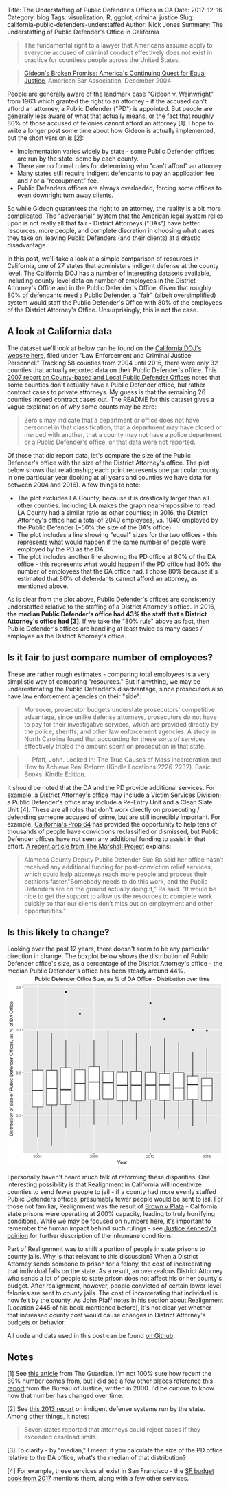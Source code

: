 Title: The Understaffing of Public Defender's Offices in CA
Date: 2017-12-16
Category: blog
Tags: visualization, R, ggplot, criminal justice
Slug: california-public-defenders-understaffed
Author: Nick Jones
Summary: The understaffing of Public Defender's Office in California


> The fundamental right to a lawyer that Americans assume apply to everyone accused of criminal conduct effectively does not exist in practice for countless people across the United States.

> [Gideon's Broken Promise: America's Continuing Quest for Equal Justice](https://www.americanbar.org/content/dam/aba/administrative/legal_aid_indigent_defendants/ls_sclaid_def_bp_execsummary.authcheckdam.pdf), American Bar Association, December 2004


People are generally aware of the landmark case "Gideon v. Wainwright" from 1963 which granted the right to an attorney - if the accused can't afford an attorney, a Public Defender ("PD") is appointed. But people are generally less aware of what that actually means, or the fact that roughly 80% of those accused of felonies cannot afford an attorney [1]. I hope to write a longer post some time about how Gideon is actually implemented, but the short version is [2]:

* Implementation varies widely by state - some Public Defender offices are run by the state, some by each county.
* There are no formal rules for determining who "can't afford" an attorney.
* Many states still require indigent defendants to pay an application fee and / or a "recoupment" fee.
* Public Defenders offices are always overloaded, forcing some offices to even downright turn away clients.

So while Gideon guarantees the right to an attorney, the reality is a bit more complicated. The "adversarial" system that the American legal system relies upon is not really all that fair - District Attorneys ("DAs") have better resources, more people, and complete discretion in choosing what cases they take on, leaving Public Defenders (and their clients) at a drastic disadvantage.

In this post, we'll take a look at a simple comparison of resources in California, one of 27 states that administers indigent defense at the county level. The California DOJ has [a number of interesting datasets](https://openjustice.doj.ca.gov/data) available, including county-level data on number of employees in the District Attorney's Office and in the Public Defender's Office. Given that roughly 80% of defendants need a Public Defender, a "fair" (albeit oversimplified) system would staff the Public Defender's Office with 80% of the employees of the District Attorney's Office. Unsurprisingly, this is not the case.

## A look at California data
The dataset we'll look at below can be found on the [California DOJ's website here](https://openjustice.doj.ca.gov/data), filed under "Law Enforcement and Criminal Justice Personnel." Tracking 58 counties from 2004 until 2016, there were only 32 counties that actually reported data on their Public Defender's office. This [2007 report on County-based and Local Public Defender
Offices](https://www.bjs.gov/content/pub/pdf/clpdo07.pdf) notes that some counties don't actually have a Public Defender office, but rather contract cases to private attorneys. My guess is that the remaining 26 counties indeed contract cases out. The README for this dataset gives a vague explanation of why some counts may be zero:

>  Zero's may indicate that a department or office does not have personnel in that classification, that a department may have closed or merged with another, that a county may not have a police department or a Public Defender's office, or that data were not reported.

Of those that did report data, let's compare the size of the Public Defender's office with the size of the District Attorney's office. The plot below shows that relationship; each point represents one particular county in one particular year (looking at all years and counties we have data for between 2004 and 2016). A few things to note:

* The plot excludes LA County, because it is drastically larger than all other counties. Including LA makes the graph near-impossible to read. LA County had a similar ratio as other counties; in 2016, the District Attorney's office had a total of 2040 employees, vs. 1040 employed by the Public Defender (~50% the size of the DA's office).
* The plot includes a line showing "equal" sizes for the two offices - this represents what would happen if the same number of people were employed by the PD as the DA.
* The plot includes another line showing the PD office at 80% of the DA office - this represents what would happen if the PD office had 80% the number of employees that the DA office had. I chose 80% because it's estimated that 80% of defendants cannot afford an attorney, as mentioned above.

<script src="https://cdnjs.cloudflare.com/ajax/libs/Chart.js/2.5.0/Chart.min.js"></script>

<canvas id="myChart"></canvas>

<script>
var ctx = document.getElementById('myChart').getContext('2d');

var prosecutorDefenderData = getData();
var maxNum = prosecutorDefenderData[0].Prosecution_TOTAL;

// I'm sure there's a much more elegant, Javascript-y way to do this, but I don't know Javascript
// so this will have to do
for (var i = 0; i < prosecutorDefenderData.length; i++) {
    var numProsecutors = prosecutorDefenderData[i].Prosecution_TOTAL;
    var numPubDefenders = prosecutorDefenderData[i].PublicDefense_TOTAL;

    if (numProsecutors > maxNum) {
        maxNum = numProsecutors;
    }
    if (numPubDefenders > maxNum) {
        maxNum = numPubDefenders;
    }
}

var scatterChart = new Chart(ctx, {
    type: 'scatter',
    data: {
        datasets: [
            {
                label: 'County Staffing for PDs and DAs',
                data: getData(),
                showLine: false,
                backgroundColor: "rgb(176,196,222)"
            },
            // Draw a line showing what the data _would_ look like if both PDs and DAs had the same
            // number of employees
            {
                label: 'Hypothetical: if PDs had same staffing as DA office',
                data: [
                    {"x": 0, y: 0},
                    {"x": maxNum, y: maxNum}
                ],
                showLine: true,
                fill: false,
                backgroundColor: "rgba(0,0,0,0.1)"
            },
            // Draw a line showing what the data _would_ look like if both PDs and DAs had the same
            // number of employees
            {
                label: 'Hypothetical: if PDs had 80% of DA office',
                data: [
                    {"x": 0, y: 0},
                    {"x": maxNum, y: maxNum * .8}
                ],
                showLine: true,
                fill: false,
                backgroundColor: "rgba(0,0,0,0.1)"
            }
        ],
    },
    options: {
        scales: {
            xAxes: [{
                type: 'linear',
                position: 'bottom',
                scaleLabel: {
                    display: true,
                    labelString: "District Attorney's (DA) Office, # of employees"
                }
            }],
            yAxes: [{
                scaleLabel: {
                    display: true,
                    labelString: "Public Defender's (PD) Office, # of employees"
                }
            }],
        },
        title: {
            display: true,
            text: "Public Defender Staffing vs. District Attorney Staffing, by County, 2004 - 2016"
        },
        tooltips: {
            callbacks: {
                label: function(tooltipItem, data) {
                    // lolsob accessing the data point is v confusing
                    // https://github.com/chartjs/Chart.js/issues/2322 explains some
                    var datasetIndex = tooltipItem.datasetIndex;
                    var dataIndex = tooltipItem.index;
                    var dataPoint = data.datasets[datasetIndex].data[dataIndex];

                    return dataPoint.COUNTY + ", " + dataPoint.YEAR +
                        " - " + dataPoint.x + " DA, " + dataPoint.y + " PD";
                }
            }
        }
    }
});

function getData() {
    return [
      {
        "YEAR": 2004,
        "COUNTY": "Alameda County",
        "Prosecution_TOTAL": 349,
        "PublicDefense_TOTAL": 188,
        "x": 349,
        "y": 188
      },
      {
        "YEAR": 2004,
        "COUNTY": "Contra Costa County",
        "Prosecution_TOTAL": 192,
        "PublicDefense_TOTAL": 133,
        "x": 192,
        "y": 133
      },
      {
        "YEAR": 2004,
        "COUNTY": "El Dorado County",
        "Prosecution_TOTAL": 50,
        "PublicDefense_TOTAL": 17,
        "x": 50,
        "y": 17
      },
      {
        "YEAR": 2004,
        "COUNTY": "Fresno County",
        "Prosecution_TOTAL": 246,
        "PublicDefense_TOTAL": 99,
        "x": 246,
        "y": 99
      },
      {
        "YEAR": 2004,
        "COUNTY": "Humboldt County",
        "Prosecution_TOTAL": 56,
        "PublicDefense_TOTAL": 29,
        "x": 56,
        "y": 29
      },
      {
        "YEAR": 2004,
        "COUNTY": "Imperial County",
        "Prosecution_TOTAL": 45,
        "PublicDefense_TOTAL": 14,
        "x": 45,
        "y": 14
      },
      {
        "YEAR": 2004,
        "COUNTY": "Kern County",
        "Prosecution_TOTAL": 169,
        "PublicDefense_TOTAL": 81,
        "x": 169,
        "y": 81
      },
      {
        "YEAR": 2004,
        "COUNTY": "Lassen County",
        "Prosecution_TOTAL": 9,
        "PublicDefense_TOTAL": 5,
        "x": 9,
        "y": 5
      },
      {
        "YEAR": 2004,
        "COUNTY": "Marin County",
        "Prosecution_TOTAL": 89,
        "PublicDefense_TOTAL": 44,
        "x": 89,
        "y": 44
      },
      {
        "YEAR": 2004,
        "COUNTY": "Mendocino County",
        "Prosecution_TOTAL": 52,
        "PublicDefense_TOTAL": 21,
        "x": 52,
        "y": 21
      },
      {
        "YEAR": 2004,
        "COUNTY": "Merced County",
        "Prosecution_TOTAL": 76,
        "PublicDefense_TOTAL": 15,
        "x": 76,
        "y": 15
      },
      {
        "YEAR": 2004,
        "COUNTY": "Monterey County",
        "Prosecution_TOTAL": 123,
        "PublicDefense_TOTAL": 40,
        "x": 123,
        "y": 40
      },
      {
        "YEAR": 2004,
        "COUNTY": "Napa County",
        "Prosecution_TOTAL": 49,
        "PublicDefense_TOTAL": 22,
        "x": 49,
        "y": 22
      },
      {
        "YEAR": 2004,
        "COUNTY": "Nevada County",
        "Prosecution_TOTAL": 25,
        "PublicDefense_TOTAL": 12,
        "x": 25,
        "y": 12
      },
      {
        "YEAR": 2004,
        "COUNTY": "Orange County",
        "Prosecution_TOTAL": 641,
        "PublicDefense_TOTAL": 373,
        "x": 641,
        "y": 373
      },
      {
        "YEAR": 2004,
        "COUNTY": "Riverside County",
        "Prosecution_TOTAL": 474,
        "PublicDefense_TOTAL": 169,
        "x": 474,
        "y": 169
      },
      {
        "YEAR": 2004,
        "COUNTY": "Sacramento County",
        "Prosecution_TOTAL": 427,
        "PublicDefense_TOTAL": 148,
        "x": 427,
        "y": 148
      },
      {
        "YEAR": 2004,
        "COUNTY": "San Bernardino County",
        "Prosecution_TOTAL": 432,
        "PublicDefense_TOTAL": 169,
        "x": 432,
        "y": 169
      },
      {
        "YEAR": 2004,
        "COUNTY": "San Diego County",
        "Prosecution_TOTAL": 893,
        "PublicDefense_TOTAL": 327,
        "x": 893,
        "y": 327
      },
      {
        "YEAR": 2004,
        "COUNTY": "San Francisco County",
        "Prosecution_TOTAL": 250,
        "PublicDefense_TOTAL": 140,
        "x": 250,
        "y": 140
      },
      {
        "YEAR": 2004,
        "COUNTY": "San Joaquin County",
        "Prosecution_TOTAL": 200,
        "PublicDefense_TOTAL": 86,
        "x": 200,
        "y": 86
      },
      {
        "YEAR": 2004,
        "COUNTY": "Santa Barbara County",
        "Prosecution_TOTAL": 140,
        "PublicDefense_TOTAL": 72,
        "x": 140,
        "y": 72
      },
      {
        "YEAR": 2004,
        "COUNTY": "Santa Clara County",
        "Prosecution_TOTAL": 471,
        "PublicDefense_TOTAL": 205,
        "x": 471,
        "y": 205
      },
      {
        "YEAR": 2004,
        "COUNTY": "Siskiyou County",
        "Prosecution_TOTAL": 27,
        "PublicDefense_TOTAL": 6,
        "x": 27,
        "y": 6
      },
      {
        "YEAR": 2004,
        "COUNTY": "Solano County",
        "Prosecution_TOTAL": 128,
        "PublicDefense_TOTAL": 71,
        "x": 128,
        "y": 71
      },
      {
        "YEAR": 2004,
        "COUNTY": "Sonoma County",
        "Prosecution_TOTAL": 100,
        "PublicDefense_TOTAL": 47,
        "x": 100,
        "y": 47
      },
      {
        "YEAR": 2004,
        "COUNTY": "Stanislaus County",
        "Prosecution_TOTAL": 121,
        "PublicDefense_TOTAL": 39,
        "x": 121,
        "y": 39
      },
      {
        "YEAR": 2004,
        "COUNTY": "Tulare County",
        "Prosecution_TOTAL": 183,
        "PublicDefense_TOTAL": 65,
        "x": 183,
        "y": 65
      },
      {
        "YEAR": 2004,
        "COUNTY": "Tuolumne County",
        "Prosecution_TOTAL": 21,
        "PublicDefense_TOTAL": 7,
        "x": 21,
        "y": 7
      },
      {
        "YEAR": 2004,
        "COUNTY": "Ventura County",
        "Prosecution_TOTAL": 244,
        "PublicDefense_TOTAL": 76,
        "x": 244,
        "y": 76
      },
      {
        "YEAR": 2004,
        "COUNTY": "Yolo County",
        "Prosecution_TOTAL": 95,
        "PublicDefense_TOTAL": 32,
        "x": 95,
        "y": 32
      },
      {
        "YEAR": 2005,
        "COUNTY": "Alameda County",
        "Prosecution_TOTAL": 340,
        "PublicDefense_TOTAL": 187,
        "x": 340,
        "y": 187
      },
      {
        "YEAR": 2005,
        "COUNTY": "Contra Costa County",
        "Prosecution_TOTAL": 197,
        "PublicDefense_TOTAL": 135,
        "x": 197,
        "y": 135
      },
      {
        "YEAR": 2005,
        "COUNTY": "El Dorado County",
        "Prosecution_TOTAL": 51,
        "PublicDefense_TOTAL": 19,
        "x": 51,
        "y": 19
      },
      {
        "YEAR": 2005,
        "COUNTY": "Fresno County",
        "Prosecution_TOTAL": 257,
        "PublicDefense_TOTAL": 111,
        "x": 257,
        "y": 111
      },
      {
        "YEAR": 2005,
        "COUNTY": "Humboldt County",
        "Prosecution_TOTAL": 49,
        "PublicDefense_TOTAL": 30,
        "x": 49,
        "y": 30
      },
      {
        "YEAR": 2005,
        "COUNTY": "Imperial County",
        "Prosecution_TOTAL": 47,
        "PublicDefense_TOTAL": 24,
        "x": 47,
        "y": 24
      },
      {
        "YEAR": 2005,
        "COUNTY": "Kern County",
        "Prosecution_TOTAL": 160,
        "PublicDefense_TOTAL": 81,
        "x": 160,
        "y": 81
      },
      {
        "YEAR": 2005,
        "COUNTY": "Lassen County",
        "Prosecution_TOTAL": 9,
        "PublicDefense_TOTAL": 5,
        "x": 9,
        "y": 5
      },
      {
        "YEAR": 2005,
        "COUNTY": "Marin County",
        "Prosecution_TOTAL": 95,
        "PublicDefense_TOTAL": 46,
        "x": 95,
        "y": 46
      },
      {
        "YEAR": 2005,
        "COUNTY": "Mendocino County",
        "Prosecution_TOTAL": 52,
        "PublicDefense_TOTAL": 19,
        "x": 52,
        "y": 19
      },
      {
        "YEAR": 2005,
        "COUNTY": "Merced County",
        "Prosecution_TOTAL": 73,
        "PublicDefense_TOTAL": 16,
        "x": 73,
        "y": 16
      },
      {
        "YEAR": 2005,
        "COUNTY": "Monterey County",
        "Prosecution_TOTAL": 123,
        "PublicDefense_TOTAL": 44,
        "x": 123,
        "y": 44
      },
      {
        "YEAR": 2005,
        "COUNTY": "Napa County",
        "Prosecution_TOTAL": 49,
        "PublicDefense_TOTAL": 22,
        "x": 49,
        "y": 22
      },
      {
        "YEAR": 2005,
        "COUNTY": "Nevada County",
        "Prosecution_TOTAL": 28,
        "PublicDefense_TOTAL": 12,
        "x": 28,
        "y": 12
      },
      {
        "YEAR": 2005,
        "COUNTY": "Orange County",
        "Prosecution_TOTAL": 648,
        "PublicDefense_TOTAL": 378,
        "x": 648,
        "y": 378
      },
      {
        "YEAR": 2005,
        "COUNTY": "Riverside County",
        "Prosecution_TOTAL": 496,
        "PublicDefense_TOTAL": 174,
        "x": 496,
        "y": 174
      },
      {
        "YEAR": 2005,
        "COUNTY": "Sacramento County",
        "Prosecution_TOTAL": 433,
        "PublicDefense_TOTAL": 148,
        "x": 433,
        "y": 148
      },
      {
        "YEAR": 2005,
        "COUNTY": "San Bernardino County",
        "Prosecution_TOTAL": 453,
        "PublicDefense_TOTAL": 177,
        "x": 453,
        "y": 177
      },
      {
        "YEAR": 2005,
        "COUNTY": "San Diego County",
        "Prosecution_TOTAL": 913,
        "PublicDefense_TOTAL": 309,
        "x": 913,
        "y": 309
      },
      {
        "YEAR": 2005,
        "COUNTY": "San Francisco County",
        "Prosecution_TOTAL": 254,
        "PublicDefense_TOTAL": 142,
        "x": 254,
        "y": 142
      },
      {
        "YEAR": 2005,
        "COUNTY": "San Joaquin County",
        "Prosecution_TOTAL": 204,
        "PublicDefense_TOTAL": 86,
        "x": 204,
        "y": 86
      },
      {
        "YEAR": 2005,
        "COUNTY": "Santa Barbara County",
        "Prosecution_TOTAL": 140,
        "PublicDefense_TOTAL": 72,
        "x": 140,
        "y": 72
      },
      {
        "YEAR": 2005,
        "COUNTY": "Santa Clara County",
        "Prosecution_TOTAL": 497,
        "PublicDefense_TOTAL": 206,
        "x": 497,
        "y": 206
      },
      {
        "YEAR": 2005,
        "COUNTY": "Siskiyou County",
        "Prosecution_TOTAL": 25,
        "PublicDefense_TOTAL": 4,
        "x": 25,
        "y": 4
      },
      {
        "YEAR": 2005,
        "COUNTY": "Solano County",
        "Prosecution_TOTAL": 123,
        "PublicDefense_TOTAL": 82,
        "x": 123,
        "y": 82
      },
      {
        "YEAR": 2005,
        "COUNTY": "Sonoma County",
        "Prosecution_TOTAL": 104,
        "PublicDefense_TOTAL": 47,
        "x": 104,
        "y": 47
      },
      {
        "YEAR": 2005,
        "COUNTY": "Stanislaus County",
        "Prosecution_TOTAL": 135,
        "PublicDefense_TOTAL": 44,
        "x": 135,
        "y": 44
      },
      {
        "YEAR": 2005,
        "COUNTY": "Tulare County",
        "Prosecution_TOTAL": 169,
        "PublicDefense_TOTAL": 69,
        "x": 169,
        "y": 69
      },
      {
        "YEAR": 2005,
        "COUNTY": "Tuolumne County",
        "Prosecution_TOTAL": 22,
        "PublicDefense_TOTAL": 7,
        "x": 22,
        "y": 7
      },
      {
        "YEAR": 2005,
        "COUNTY": "Ventura County",
        "Prosecution_TOTAL": 234,
        "PublicDefense_TOTAL": 76,
        "x": 234,
        "y": 76
      },
      {
        "YEAR": 2005,
        "COUNTY": "Yolo County",
        "Prosecution_TOTAL": 95,
        "PublicDefense_TOTAL": 32,
        "x": 95,
        "y": 32
      },
      {
        "YEAR": 2006,
        "COUNTY": "Alameda County",
        "Prosecution_TOTAL": 339,
        "PublicDefense_TOTAL": 179,
        "x": 339,
        "y": 179
      },
      {
        "YEAR": 2006,
        "COUNTY": "Contra Costa County",
        "Prosecution_TOTAL": 154,
        "PublicDefense_TOTAL": 135,
        "x": 154,
        "y": 135
      },
      {
        "YEAR": 2006,
        "COUNTY": "El Dorado County",
        "Prosecution_TOTAL": 59,
        "PublicDefense_TOTAL": 30,
        "x": 59,
        "y": 30
      },
      {
        "YEAR": 2006,
        "COUNTY": "Fresno County",
        "Prosecution_TOTAL": 264,
        "PublicDefense_TOTAL": 111,
        "x": 264,
        "y": 111
      },
      {
        "YEAR": 2006,
        "COUNTY": "Humboldt County",
        "Prosecution_TOTAL": 55,
        "PublicDefense_TOTAL": 30,
        "x": 55,
        "y": 30
      },
      {
        "YEAR": 2006,
        "COUNTY": "Imperial County",
        "Prosecution_TOTAL": 44,
        "PublicDefense_TOTAL": 24,
        "x": 44,
        "y": 24
      },
      {
        "YEAR": 2006,
        "COUNTY": "Kern County",
        "Prosecution_TOTAL": 161,
        "PublicDefense_TOTAL": 81,
        "x": 161,
        "y": 81
      },
      {
        "YEAR": 2006,
        "COUNTY": "Lassen County",
        "Prosecution_TOTAL": 12,
        "PublicDefense_TOTAL": 5,
        "x": 12,
        "y": 5
      },
      {
        "YEAR": 2006,
        "COUNTY": "Marin County",
        "Prosecution_TOTAL": 92,
        "PublicDefense_TOTAL": 46,
        "x": 92,
        "y": 46
      },
      {
        "YEAR": 2006,
        "COUNTY": "Mendocino County",
        "Prosecution_TOTAL": 52,
        "PublicDefense_TOTAL": 21,
        "x": 52,
        "y": 21
      },
      {
        "YEAR": 2006,
        "COUNTY": "Merced County",
        "Prosecution_TOTAL": 75,
        "PublicDefense_TOTAL": 18,
        "x": 75,
        "y": 18
      },
      {
        "YEAR": 2006,
        "COUNTY": "Monterey County",
        "Prosecution_TOTAL": 124,
        "PublicDefense_TOTAL": 43,
        "x": 124,
        "y": 43
      },
      {
        "YEAR": 2006,
        "COUNTY": "Napa County",
        "Prosecution_TOTAL": 45,
        "PublicDefense_TOTAL": 24,
        "x": 45,
        "y": 24
      },
      {
        "YEAR": 2006,
        "COUNTY": "Nevada County",
        "Prosecution_TOTAL": 25,
        "PublicDefense_TOTAL": 13,
        "x": 25,
        "y": 13
      },
      {
        "YEAR": 2006,
        "COUNTY": "Orange County",
        "Prosecution_TOTAL": 642,
        "PublicDefense_TOTAL": 387,
        "x": 642,
        "y": 387
      },
      {
        "YEAR": 2006,
        "COUNTY": "Riverside County",
        "Prosecution_TOTAL": 638,
        "PublicDefense_TOTAL": 224,
        "x": 638,
        "y": 224
      },
      {
        "YEAR": 2006,
        "COUNTY": "Sacramento County",
        "Prosecution_TOTAL": 468,
        "PublicDefense_TOTAL": 156,
        "x": 468,
        "y": 156
      },
      {
        "YEAR": 2006,
        "COUNTY": "San Bernardino County",
        "Prosecution_TOTAL": 473,
        "PublicDefense_TOTAL": 197,
        "x": 473,
        "y": 197
      },
      {
        "YEAR": 2006,
        "COUNTY": "San Diego County",
        "Prosecution_TOTAL": 915,
        "PublicDefense_TOTAL": 324,
        "x": 915,
        "y": 324
      },
      {
        "YEAR": 2006,
        "COUNTY": "San Francisco County",
        "Prosecution_TOTAL": 268,
        "PublicDefense_TOTAL": 148,
        "x": 268,
        "y": 148
      },
      {
        "YEAR": 2006,
        "COUNTY": "San Joaquin County",
        "Prosecution_TOTAL": 227,
        "PublicDefense_TOTAL": 90,
        "x": 227,
        "y": 90
      },
      {
        "YEAR": 2006,
        "COUNTY": "Santa Barbara County",
        "Prosecution_TOTAL": 142,
        "PublicDefense_TOTAL": 71,
        "x": 142,
        "y": 71
      },
      {
        "YEAR": 2006,
        "COUNTY": "Santa Clara County",
        "Prosecution_TOTAL": 494,
        "PublicDefense_TOTAL": 200,
        "x": 494,
        "y": 200
      },
      {
        "YEAR": 2006,
        "COUNTY": "Siskiyou County",
        "Prosecution_TOTAL": 28,
        "PublicDefense_TOTAL": 8,
        "x": 28,
        "y": 8
      },
      {
        "YEAR": 2006,
        "COUNTY": "Solano County",
        "Prosecution_TOTAL": 124,
        "PublicDefense_TOTAL": 81,
        "x": 124,
        "y": 81
      },
      {
        "YEAR": 2006,
        "COUNTY": "Sonoma County",
        "Prosecution_TOTAL": 108,
        "PublicDefense_TOTAL": 49,
        "x": 108,
        "y": 49
      },
      {
        "YEAR": 2006,
        "COUNTY": "Stanislaus County",
        "Prosecution_TOTAL": 142,
        "PublicDefense_TOTAL": 45,
        "x": 142,
        "y": 45
      },
      {
        "YEAR": 2006,
        "COUNTY": "Tulare County",
        "Prosecution_TOTAL": 181,
        "PublicDefense_TOTAL": 76,
        "x": 181,
        "y": 76
      },
      {
        "YEAR": 2006,
        "COUNTY": "Tuolumne County",
        "Prosecution_TOTAL": 22,
        "PublicDefense_TOTAL": 7,
        "x": 22,
        "y": 7
      },
      {
        "YEAR": 2006,
        "COUNTY": "Ventura County",
        "Prosecution_TOTAL": 233,
        "PublicDefense_TOTAL": 78,
        "x": 233,
        "y": 78
      },
      {
        "YEAR": 2006,
        "COUNTY": "Yolo County",
        "Prosecution_TOTAL": 98,
        "PublicDefense_TOTAL": 33,
        "x": 98,
        "y": 33
      },
      {
        "YEAR": 2007,
        "COUNTY": "Alameda County",
        "Prosecution_TOTAL": 335,
        "PublicDefense_TOTAL": 182,
        "x": 335,
        "y": 182
      },
      {
        "YEAR": 2007,
        "COUNTY": "Contra Costa County",
        "Prosecution_TOTAL": 169,
        "PublicDefense_TOTAL": 131,
        "x": 169,
        "y": 131
      },
      {
        "YEAR": 2007,
        "COUNTY": "El Dorado County",
        "Prosecution_TOTAL": 73,
        "PublicDefense_TOTAL": 32,
        "x": 73,
        "y": 32
      },
      {
        "YEAR": 2007,
        "COUNTY": "Fresno County",
        "Prosecution_TOTAL": 295,
        "PublicDefense_TOTAL": 125,
        "x": 295,
        "y": 125
      },
      {
        "YEAR": 2007,
        "COUNTY": "Humboldt County",
        "Prosecution_TOTAL": 54,
        "PublicDefense_TOTAL": 30,
        "x": 54,
        "y": 30
      },
      {
        "YEAR": 2007,
        "COUNTY": "Imperial County",
        "Prosecution_TOTAL": 49,
        "PublicDefense_TOTAL": 24,
        "x": 49,
        "y": 24
      },
      {
        "YEAR": 2007,
        "COUNTY": "Kern County",
        "Prosecution_TOTAL": 178,
        "PublicDefense_TOTAL": 89,
        "x": 178,
        "y": 89
      },
      {
        "YEAR": 2007,
        "COUNTY": "Lassen County",
        "Prosecution_TOTAL": 11,
        "PublicDefense_TOTAL": 7,
        "x": 11,
        "y": 7
      },
      {
        "YEAR": 2007,
        "COUNTY": "Marin County",
        "Prosecution_TOTAL": 91,
        "PublicDefense_TOTAL": 46,
        "x": 91,
        "y": 46
      },
      {
        "YEAR": 2007,
        "COUNTY": "Mendocino County",
        "Prosecution_TOTAL": 52,
        "PublicDefense_TOTAL": 27,
        "x": 52,
        "y": 27
      },
      {
        "YEAR": 2007,
        "COUNTY": "Merced County",
        "Prosecution_TOTAL": 74,
        "PublicDefense_TOTAL": 18,
        "x": 74,
        "y": 18
      },
      {
        "YEAR": 2007,
        "COUNTY": "Monterey County",
        "Prosecution_TOTAL": 125,
        "PublicDefense_TOTAL": 48,
        "x": 125,
        "y": 48
      },
      {
        "YEAR": 2007,
        "COUNTY": "Napa County",
        "Prosecution_TOTAL": 45,
        "PublicDefense_TOTAL": 23,
        "x": 45,
        "y": 23
      },
      {
        "YEAR": 2007,
        "COUNTY": "Nevada County",
        "Prosecution_TOTAL": 26,
        "PublicDefense_TOTAL": 13,
        "x": 26,
        "y": 13
      },
      {
        "YEAR": 2007,
        "COUNTY": "Orange County",
        "Prosecution_TOTAL": 724,
        "PublicDefense_TOTAL": 407,
        "x": 724,
        "y": 407
      },
      {
        "YEAR": 2007,
        "COUNTY": "Riverside County",
        "Prosecution_TOTAL": 749,
        "PublicDefense_TOTAL": 249,
        "x": 749,
        "y": 249
      },
      {
        "YEAR": 2007,
        "COUNTY": "Sacramento County",
        "Prosecution_TOTAL": 481,
        "PublicDefense_TOTAL": 155,
        "x": 481,
        "y": 155
      },
      {
        "YEAR": 2007,
        "COUNTY": "San Bernardino County",
        "Prosecution_TOTAL": 499,
        "PublicDefense_TOTAL": 214,
        "x": 499,
        "y": 214
      },
      {
        "YEAR": 2007,
        "COUNTY": "San Diego County",
        "Prosecution_TOTAL": 967,
        "PublicDefense_TOTAL": 343,
        "x": 967,
        "y": 343
      },
      {
        "YEAR": 2007,
        "COUNTY": "San Francisco County",
        "Prosecution_TOTAL": 272,
        "PublicDefense_TOTAL": 159,
        "x": 272,
        "y": 159
      },
      {
        "YEAR": 2007,
        "COUNTY": "San Joaquin County",
        "Prosecution_TOTAL": 257,
        "PublicDefense_TOTAL": 95,
        "x": 257,
        "y": 95
      },
      {
        "YEAR": 2007,
        "COUNTY": "Santa Barbara County",
        "Prosecution_TOTAL": 142,
        "PublicDefense_TOTAL": 68,
        "x": 142,
        "y": 68
      },
      {
        "YEAR": 2007,
        "COUNTY": "Santa Clara County",
        "Prosecution_TOTAL": 530,
        "PublicDefense_TOTAL": 207,
        "x": 530,
        "y": 207
      },
      {
        "YEAR": 2007,
        "COUNTY": "Siskiyou County",
        "Prosecution_TOTAL": 26,
        "PublicDefense_TOTAL": 7,
        "x": 26,
        "y": 7
      },
      {
        "YEAR": 2007,
        "COUNTY": "Solano County",
        "Prosecution_TOTAL": 137,
        "PublicDefense_TOTAL": 86,
        "x": 137,
        "y": 86
      },
      {
        "YEAR": 2007,
        "COUNTY": "Sonoma County",
        "Prosecution_TOTAL": 111,
        "PublicDefense_TOTAL": 51,
        "x": 111,
        "y": 51
      },
      {
        "YEAR": 2007,
        "COUNTY": "Stanislaus County",
        "Prosecution_TOTAL": 134,
        "PublicDefense_TOTAL": 50,
        "x": 134,
        "y": 50
      },
      {
        "YEAR": 2007,
        "COUNTY": "Tulare County",
        "Prosecution_TOTAL": 188,
        "PublicDefense_TOTAL": 82,
        "x": 188,
        "y": 82
      },
      {
        "YEAR": 2007,
        "COUNTY": "Tuolumne County",
        "Prosecution_TOTAL": 24,
        "PublicDefense_TOTAL": 7,
        "x": 24,
        "y": 7
      },
      {
        "YEAR": 2007,
        "COUNTY": "Ventura County",
        "Prosecution_TOTAL": 236,
        "PublicDefense_TOTAL": 87,
        "x": 236,
        "y": 87
      },
      {
        "YEAR": 2007,
        "COUNTY": "Yolo County",
        "Prosecution_TOTAL": 104,
        "PublicDefense_TOTAL": 35,
        "x": 104,
        "y": 35
      },
      {
        "YEAR": 2008,
        "COUNTY": "Alameda County",
        "Prosecution_TOTAL": 344,
        "PublicDefense_TOTAL": 179,
        "x": 344,
        "y": 179
      },
      {
        "YEAR": 2008,
        "COUNTY": "Contra Costa County",
        "Prosecution_TOTAL": 172,
        "PublicDefense_TOTAL": 112,
        "x": 172,
        "y": 112
      },
      {
        "YEAR": 2008,
        "COUNTY": "El Dorado County",
        "Prosecution_TOTAL": 64,
        "PublicDefense_TOTAL": 35,
        "x": 64,
        "y": 35
      },
      {
        "YEAR": 2008,
        "COUNTY": "Fresno County",
        "Prosecution_TOTAL": 286,
        "PublicDefense_TOTAL": 127,
        "x": 286,
        "y": 127
      },
      {
        "YEAR": 2008,
        "COUNTY": "Humboldt County",
        "Prosecution_TOTAL": 53,
        "PublicDefense_TOTAL": 30,
        "x": 53,
        "y": 30
      },
      {
        "YEAR": 2008,
        "COUNTY": "Imperial County",
        "Prosecution_TOTAL": 55,
        "PublicDefense_TOTAL": 24,
        "x": 55,
        "y": 24
      },
      {
        "YEAR": 2008,
        "COUNTY": "Kern County",
        "Prosecution_TOTAL": 198,
        "PublicDefense_TOTAL": 101,
        "x": 198,
        "y": 101
      },
      {
        "YEAR": 2008,
        "COUNTY": "Lassen County",
        "Prosecution_TOTAL": 11,
        "PublicDefense_TOTAL": 6,
        "x": 11,
        "y": 6
      },
      {
        "YEAR": 2008,
        "COUNTY": "Marin County",
        "Prosecution_TOTAL": 84,
        "PublicDefense_TOTAL": 48,
        "x": 84,
        "y": 48
      },
      {
        "YEAR": 2008,
        "COUNTY": "Mendocino County",
        "Prosecution_TOTAL": 51,
        "PublicDefense_TOTAL": 27,
        "x": 51,
        "y": 27
      },
      {
        "YEAR": 2008,
        "COUNTY": "Merced County",
        "Prosecution_TOTAL": 82,
        "PublicDefense_TOTAL": 21,
        "x": 82,
        "y": 21
      },
      {
        "YEAR": 2008,
        "COUNTY": "Monterey County",
        "Prosecution_TOTAL": 128,
        "PublicDefense_TOTAL": 48,
        "x": 128,
        "y": 48
      },
      {
        "YEAR": 2008,
        "COUNTY": "Napa County",
        "Prosecution_TOTAL": 48,
        "PublicDefense_TOTAL": 23,
        "x": 48,
        "y": 23
      },
      {
        "YEAR": 2008,
        "COUNTY": "Nevada County",
        "Prosecution_TOTAL": 27,
        "PublicDefense_TOTAL": 13,
        "x": 27,
        "y": 13
      },
      {
        "YEAR": 2008,
        "COUNTY": "Orange County",
        "Prosecution_TOTAL": 796,
        "PublicDefense_TOTAL": 419,
        "x": 796,
        "y": 419
      },
      {
        "YEAR": 2008,
        "COUNTY": "Riverside County",
        "Prosecution_TOTAL": 805,
        "PublicDefense_TOTAL": 316,
        "x": 805,
        "y": 316
      },
      {
        "YEAR": 2008,
        "COUNTY": "Sacramento County",
        "Prosecution_TOTAL": 484,
        "PublicDefense_TOTAL": 178,
        "x": 484,
        "y": 178
      },
      {
        "YEAR": 2008,
        "COUNTY": "San Bernardino County",
        "Prosecution_TOTAL": 551,
        "PublicDefense_TOTAL": 258,
        "x": 551,
        "y": 258
      },
      {
        "YEAR": 2008,
        "COUNTY": "San Diego County",
        "Prosecution_TOTAL": 982,
        "PublicDefense_TOTAL": 332,
        "x": 982,
        "y": 332
      },
      {
        "YEAR": 2008,
        "COUNTY": "San Francisco County",
        "Prosecution_TOTAL": 259,
        "PublicDefense_TOTAL": 159,
        "x": 259,
        "y": 159
      },
      {
        "YEAR": 2008,
        "COUNTY": "San Joaquin County",
        "Prosecution_TOTAL": 233,
        "PublicDefense_TOTAL": 100,
        "x": 233,
        "y": 100
      },
      {
        "YEAR": 2008,
        "COUNTY": "Santa Barbara County",
        "Prosecution_TOTAL": 142,
        "PublicDefense_TOTAL": 70,
        "x": 142,
        "y": 70
      },
      {
        "YEAR": 2008,
        "COUNTY": "Santa Clara County",
        "Prosecution_TOTAL": 493,
        "PublicDefense_TOTAL": 202,
        "x": 493,
        "y": 202
      },
      {
        "YEAR": 2008,
        "COUNTY": "Siskiyou County",
        "Prosecution_TOTAL": 28,
        "PublicDefense_TOTAL": 8,
        "x": 28,
        "y": 8
      },
      {
        "YEAR": 2008,
        "COUNTY": "Solano County",
        "Prosecution_TOTAL": 144,
        "PublicDefense_TOTAL": 84,
        "x": 144,
        "y": 84
      },
      {
        "YEAR": 2008,
        "COUNTY": "Sonoma County",
        "Prosecution_TOTAL": 130,
        "PublicDefense_TOTAL": 52,
        "x": 130,
        "y": 52
      },
      {
        "YEAR": 2008,
        "COUNTY": "Stanislaus County",
        "Prosecution_TOTAL": 136,
        "PublicDefense_TOTAL": 47,
        "x": 136,
        "y": 47
      },
      {
        "YEAR": 2008,
        "COUNTY": "Tulare County",
        "Prosecution_TOTAL": 213,
        "PublicDefense_TOTAL": 83,
        "x": 213,
        "y": 83
      },
      {
        "YEAR": 2008,
        "COUNTY": "Tuolumne County",
        "Prosecution_TOTAL": 24,
        "PublicDefense_TOTAL": 7,
        "x": 24,
        "y": 7
      },
      {
        "YEAR": 2008,
        "COUNTY": "Ventura County",
        "Prosecution_TOTAL": 244,
        "PublicDefense_TOTAL": 87,
        "x": 244,
        "y": 87
      },
      {
        "YEAR": 2008,
        "COUNTY": "Yolo County",
        "Prosecution_TOTAL": 102,
        "PublicDefense_TOTAL": 35,
        "x": 102,
        "y": 35
      },
      {
        "YEAR": 2009,
        "COUNTY": "Contra Costa County",
        "Prosecution_TOTAL": 156,
        "PublicDefense_TOTAL": 109,
        "x": 156,
        "y": 109
      },
      {
        "YEAR": 2009,
        "COUNTY": "El Dorado County",
        "Prosecution_TOTAL": 69,
        "PublicDefense_TOTAL": 31,
        "x": 69,
        "y": 31
      },
      {
        "YEAR": 2009,
        "COUNTY": "Fresno County",
        "Prosecution_TOTAL": 252,
        "PublicDefense_TOTAL": 104,
        "x": 252,
        "y": 104
      },
      {
        "YEAR": 2009,
        "COUNTY": "Humboldt County",
        "Prosecution_TOTAL": 55,
        "PublicDefense_TOTAL": 30,
        "x": 55,
        "y": 30
      },
      {
        "YEAR": 2009,
        "COUNTY": "Imperial County",
        "Prosecution_TOTAL": 54,
        "PublicDefense_TOTAL": 24,
        "x": 54,
        "y": 24
      },
      {
        "YEAR": 2009,
        "COUNTY": "Kern County",
        "Prosecution_TOTAL": 192,
        "PublicDefense_TOTAL": 92,
        "x": 192,
        "y": 92
      },
      {
        "YEAR": 2009,
        "COUNTY": "Lassen County",
        "Prosecution_TOTAL": 11,
        "PublicDefense_TOTAL": 5,
        "x": 11,
        "y": 5
      },
      {
        "YEAR": 2009,
        "COUNTY": "Marin County",
        "Prosecution_TOTAL": 82,
        "PublicDefense_TOTAL": 43,
        "x": 82,
        "y": 43
      },
      {
        "YEAR": 2009,
        "COUNTY": "Mendocino County",
        "Prosecution_TOTAL": 53,
        "PublicDefense_TOTAL": 26,
        "x": 53,
        "y": 26
      },
      {
        "YEAR": 2009,
        "COUNTY": "Merced County",
        "Prosecution_TOTAL": 83,
        "PublicDefense_TOTAL": 21,
        "x": 83,
        "y": 21
      },
      {
        "YEAR": 2009,
        "COUNTY": "Monterey County",
        "Prosecution_TOTAL": 128,
        "PublicDefense_TOTAL": 58,
        "x": 128,
        "y": 58
      },
      {
        "YEAR": 2009,
        "COUNTY": "Napa County",
        "Prosecution_TOTAL": 48,
        "PublicDefense_TOTAL": 23,
        "x": 48,
        "y": 23
      },
      {
        "YEAR": 2009,
        "COUNTY": "Nevada County",
        "Prosecution_TOTAL": 23,
        "PublicDefense_TOTAL": 13,
        "x": 23,
        "y": 13
      },
      {
        "YEAR": 2009,
        "COUNTY": "Orange County",
        "Prosecution_TOTAL": 717,
        "PublicDefense_TOTAL": 403,
        "x": 717,
        "y": 403
      },
      {
        "YEAR": 2009,
        "COUNTY": "Riverside County",
        "Prosecution_TOTAL": 822,
        "PublicDefense_TOTAL": 327,
        "x": 822,
        "y": 327
      },
      {
        "YEAR": 2009,
        "COUNTY": "Sacramento County",
        "Prosecution_TOTAL": 437,
        "PublicDefense_TOTAL": 156,
        "x": 437,
        "y": 156
      },
      {
        "YEAR": 2009,
        "COUNTY": "San Bernardino County",
        "Prosecution_TOTAL": 524,
        "PublicDefense_TOTAL": 260,
        "x": 524,
        "y": 260
      },
      {
        "YEAR": 2009,
        "COUNTY": "San Diego County",
        "Prosecution_TOTAL": 995,
        "PublicDefense_TOTAL": 324,
        "x": 995,
        "y": 324
      },
      {
        "YEAR": 2009,
        "COUNTY": "San Francisco County",
        "Prosecution_TOTAL": 252,
        "PublicDefense_TOTAL": 150,
        "x": 252,
        "y": 150
      },
      {
        "YEAR": 2009,
        "COUNTY": "San Joaquin County",
        "Prosecution_TOTAL": 232,
        "PublicDefense_TOTAL": 97,
        "x": 232,
        "y": 97
      },
      {
        "YEAR": 2009,
        "COUNTY": "Santa Barbara County",
        "Prosecution_TOTAL": 142,
        "PublicDefense_TOTAL": 67,
        "x": 142,
        "y": 67
      },
      {
        "YEAR": 2009,
        "COUNTY": "Santa Clara County",
        "Prosecution_TOTAL": 469,
        "PublicDefense_TOTAL": 200,
        "x": 469,
        "y": 200
      },
      {
        "YEAR": 2009,
        "COUNTY": "Siskiyou County",
        "Prosecution_TOTAL": 24,
        "PublicDefense_TOTAL": 7,
        "x": 24,
        "y": 7
      },
      {
        "YEAR": 2009,
        "COUNTY": "Solano County",
        "Prosecution_TOTAL": 126,
        "PublicDefense_TOTAL": 83,
        "x": 126,
        "y": 83
      },
      {
        "YEAR": 2009,
        "COUNTY": "Sonoma County",
        "Prosecution_TOTAL": 112,
        "PublicDefense_TOTAL": 54,
        "x": 112,
        "y": 54
      },
      {
        "YEAR": 2009,
        "COUNTY": "Stanislaus County",
        "Prosecution_TOTAL": 130,
        "PublicDefense_TOTAL": 45,
        "x": 130,
        "y": 45
      },
      {
        "YEAR": 2009,
        "COUNTY": "Tulare County",
        "Prosecution_TOTAL": 196,
        "PublicDefense_TOTAL": 83,
        "x": 196,
        "y": 83
      },
      {
        "YEAR": 2009,
        "COUNTY": "Tuolumne County",
        "Prosecution_TOTAL": 20,
        "PublicDefense_TOTAL": 7,
        "x": 20,
        "y": 7
      },
      {
        "YEAR": 2009,
        "COUNTY": "Ventura County",
        "Prosecution_TOTAL": 245,
        "PublicDefense_TOTAL": 87,
        "x": 245,
        "y": 87
      },
      {
        "YEAR": 2009,
        "COUNTY": "Yolo County",
        "Prosecution_TOTAL": 94,
        "PublicDefense_TOTAL": 33,
        "x": 94,
        "y": 33
      },
      {
        "YEAR": 2010,
        "COUNTY": "Alameda County",
        "Prosecution_TOTAL": 343,
        "PublicDefense_TOTAL": 161,
        "x": 343,
        "y": 161
      },
      {
        "YEAR": 2010,
        "COUNTY": "Contra Costa County",
        "Prosecution_TOTAL": 156,
        "PublicDefense_TOTAL": 102,
        "x": 156,
        "y": 102
      },
      {
        "YEAR": 2010,
        "COUNTY": "El Dorado County",
        "Prosecution_TOTAL": 50,
        "PublicDefense_TOTAL": 18,
        "x": 50,
        "y": 18
      },
      {
        "YEAR": 2010,
        "COUNTY": "Fresno County",
        "Prosecution_TOTAL": 216,
        "PublicDefense_TOTAL": 90,
        "x": 216,
        "y": 90
      },
      {
        "YEAR": 2010,
        "COUNTY": "Humboldt County",
        "Prosecution_TOTAL": 52,
        "PublicDefense_TOTAL": 28,
        "x": 52,
        "y": 28
      },
      {
        "YEAR": 2010,
        "COUNTY": "Imperial County",
        "Prosecution_TOTAL": 59,
        "PublicDefense_TOTAL": 24,
        "x": 59,
        "y": 24
      },
      {
        "YEAR": 2010,
        "COUNTY": "Kern County",
        "Prosecution_TOTAL": 186,
        "PublicDefense_TOTAL": 84,
        "x": 186,
        "y": 84
      },
      {
        "YEAR": 2010,
        "COUNTY": "Lassen County",
        "Prosecution_TOTAL": 11,
        "PublicDefense_TOTAL": 5,
        "x": 11,
        "y": 5
      },
      {
        "YEAR": 2010,
        "COUNTY": "Marin County",
        "Prosecution_TOTAL": 85,
        "PublicDefense_TOTAL": 40,
        "x": 85,
        "y": 40
      },
      {
        "YEAR": 2010,
        "COUNTY": "Mendocino County",
        "Prosecution_TOTAL": 52,
        "PublicDefense_TOTAL": 26,
        "x": 52,
        "y": 26
      },
      {
        "YEAR": 2010,
        "COUNTY": "Merced County",
        "Prosecution_TOTAL": 78,
        "PublicDefense_TOTAL": 20,
        "x": 78,
        "y": 20
      },
      {
        "YEAR": 2010,
        "COUNTY": "Monterey County",
        "Prosecution_TOTAL": 128,
        "PublicDefense_TOTAL": 55,
        "x": 128,
        "y": 55
      },
      {
        "YEAR": 2010,
        "COUNTY": "Napa County",
        "Prosecution_TOTAL": 52,
        "PublicDefense_TOTAL": 21,
        "x": 52,
        "y": 21
      },
      {
        "YEAR": 2010,
        "COUNTY": "Nevada County",
        "Prosecution_TOTAL": 23,
        "PublicDefense_TOTAL": 12,
        "x": 23,
        "y": 12
      },
      {
        "YEAR": 2010,
        "COUNTY": "Orange County",
        "Prosecution_TOTAL": 696,
        "PublicDefense_TOTAL": 382,
        "x": 696,
        "y": 382
      },
      {
        "YEAR": 2010,
        "COUNTY": "Riverside County",
        "Prosecution_TOTAL": 786,
        "PublicDefense_TOTAL": 288,
        "x": 786,
        "y": 288
      },
      {
        "YEAR": 2010,
        "COUNTY": "Sacramento County",
        "Prosecution_TOTAL": 394,
        "PublicDefense_TOTAL": 153,
        "x": 394,
        "y": 153
      },
      {
        "YEAR": 2010,
        "COUNTY": "San Bernardino County",
        "Prosecution_TOTAL": 503,
        "PublicDefense_TOTAL": 236,
        "x": 503,
        "y": 236
      },
      {
        "YEAR": 2010,
        "COUNTY": "San Diego County",
        "Prosecution_TOTAL": 952,
        "PublicDefense_TOTAL": 385,
        "x": 952,
        "y": 385
      },
      {
        "YEAR": 2010,
        "COUNTY": "San Francisco County",
        "Prosecution_TOTAL": 255,
        "PublicDefense_TOTAL": 157,
        "x": 255,
        "y": 157
      },
      {
        "YEAR": 2010,
        "COUNTY": "San Joaquin County",
        "Prosecution_TOTAL": 214,
        "PublicDefense_TOTAL": 71,
        "x": 214,
        "y": 71
      },
      {
        "YEAR": 2010,
        "COUNTY": "Santa Barbara County",
        "Prosecution_TOTAL": 133,
        "PublicDefense_TOTAL": 68,
        "x": 133,
        "y": 68
      },
      {
        "YEAR": 2010,
        "COUNTY": "Santa Clara County",
        "Prosecution_TOTAL": 498,
        "PublicDefense_TOTAL": 225,
        "x": 498,
        "y": 225
      },
      {
        "YEAR": 2010,
        "COUNTY": "Siskiyou County",
        "Prosecution_TOTAL": 20,
        "PublicDefense_TOTAL": 7,
        "x": 20,
        "y": 7
      },
      {
        "YEAR": 2010,
        "COUNTY": "Solano County",
        "Prosecution_TOTAL": 122,
        "PublicDefense_TOTAL": 74,
        "x": 122,
        "y": 74
      },
      {
        "YEAR": 2010,
        "COUNTY": "Sonoma County",
        "Prosecution_TOTAL": 107,
        "PublicDefense_TOTAL": 53,
        "x": 107,
        "y": 53
      },
      {
        "YEAR": 2010,
        "COUNTY": "Stanislaus County",
        "Prosecution_TOTAL": 120,
        "PublicDefense_TOTAL": 40,
        "x": 120,
        "y": 40
      },
      {
        "YEAR": 2010,
        "COUNTY": "Tulare County",
        "Prosecution_TOTAL": 189,
        "PublicDefense_TOTAL": 72,
        "x": 189,
        "y": 72
      },
      {
        "YEAR": 2010,
        "COUNTY": "Tuolumne County",
        "Prosecution_TOTAL": 20,
        "PublicDefense_TOTAL": 7,
        "x": 20,
        "y": 7
      },
      {
        "YEAR": 2010,
        "COUNTY": "Ventura County",
        "Prosecution_TOTAL": 235,
        "PublicDefense_TOTAL": 87,
        "x": 235,
        "y": 87
      },
      {
        "YEAR": 2010,
        "COUNTY": "Yolo County",
        "Prosecution_TOTAL": 89,
        "PublicDefense_TOTAL": 30,
        "x": 89,
        "y": 30
      },
      {
        "YEAR": 2011,
        "COUNTY": "Alameda County",
        "Prosecution_TOTAL": 351,
        "PublicDefense_TOTAL": 161,
        "x": 351,
        "y": 161
      },
      {
        "YEAR": 2011,
        "COUNTY": "Contra Costa County",
        "Prosecution_TOTAL": 137,
        "PublicDefense_TOTAL": 94,
        "x": 137,
        "y": 94
      },
      {
        "YEAR": 2011,
        "COUNTY": "El Dorado County",
        "Prosecution_TOTAL": 53,
        "PublicDefense_TOTAL": 19,
        "x": 53,
        "y": 19
      },
      {
        "YEAR": 2011,
        "COUNTY": "Fresno County",
        "Prosecution_TOTAL": 216,
        "PublicDefense_TOTAL": 82,
        "x": 216,
        "y": 82
      },
      {
        "YEAR": 2011,
        "COUNTY": "Humboldt County",
        "Prosecution_TOTAL": 48,
        "PublicDefense_TOTAL": 25,
        "x": 48,
        "y": 25
      },
      {
        "YEAR": 2011,
        "COUNTY": "Imperial County",
        "Prosecution_TOTAL": 57,
        "PublicDefense_TOTAL": 24,
        "x": 57,
        "y": 24
      },
      {
        "YEAR": 2011,
        "COUNTY": "Kern County",
        "Prosecution_TOTAL": 181,
        "PublicDefense_TOTAL": 84,
        "x": 181,
        "y": 84
      },
      {
        "YEAR": 2011,
        "COUNTY": "Lassen County",
        "Prosecution_TOTAL": 11,
        "PublicDefense_TOTAL": 5,
        "x": 11,
        "y": 5
      },
      {
        "YEAR": 2011,
        "COUNTY": "Marin County",
        "Prosecution_TOTAL": 86,
        "PublicDefense_TOTAL": 38,
        "x": 86,
        "y": 38
      },
      {
        "YEAR": 2011,
        "COUNTY": "Mendocino County",
        "Prosecution_TOTAL": 52,
        "PublicDefense_TOTAL": 26,
        "x": 52,
        "y": 26
      },
      {
        "YEAR": 2011,
        "COUNTY": "Merced County",
        "Prosecution_TOTAL": 71,
        "PublicDefense_TOTAL": 20,
        "x": 71,
        "y": 20
      },
      {
        "YEAR": 2011,
        "COUNTY": "Monterey County",
        "Prosecution_TOTAL": 125,
        "PublicDefense_TOTAL": 55,
        "x": 125,
        "y": 55
      },
      {
        "YEAR": 2011,
        "COUNTY": "Napa County",
        "Prosecution_TOTAL": 53,
        "PublicDefense_TOTAL": 23,
        "x": 53,
        "y": 23
      },
      {
        "YEAR": 2011,
        "COUNTY": "Nevada County",
        "Prosecution_TOTAL": 23,
        "PublicDefense_TOTAL": 12,
        "x": 23,
        "y": 12
      },
      {
        "YEAR": 2011,
        "COUNTY": "Orange County",
        "Prosecution_TOTAL": 705,
        "PublicDefense_TOTAL": 368,
        "x": 705,
        "y": 368
      },
      {
        "YEAR": 2011,
        "COUNTY": "Riverside County",
        "Prosecution_TOTAL": 739,
        "PublicDefense_TOTAL": 241,
        "x": 739,
        "y": 241
      },
      {
        "YEAR": 2011,
        "COUNTY": "Sacramento County",
        "Prosecution_TOTAL": 393,
        "PublicDefense_TOTAL": 135,
        "x": 393,
        "y": 135
      },
      {
        "YEAR": 2011,
        "COUNTY": "San Bernardino County",
        "Prosecution_TOTAL": 466,
        "PublicDefense_TOTAL": 228,
        "x": 466,
        "y": 228
      },
      {
        "YEAR": 2011,
        "COUNTY": "San Diego County",
        "Prosecution_TOTAL": 911,
        "PublicDefense_TOTAL": 336,
        "x": 911,
        "y": 336
      },
      {
        "YEAR": 2011,
        "COUNTY": "San Francisco County",
        "Prosecution_TOTAL": 251,
        "PublicDefense_TOTAL": 152,
        "x": 251,
        "y": 152
      },
      {
        "YEAR": 2011,
        "COUNTY": "San Joaquin County",
        "Prosecution_TOTAL": 185,
        "PublicDefense_TOTAL": 71,
        "x": 185,
        "y": 71
      },
      {
        "YEAR": 2011,
        "COUNTY": "Santa Barbara County",
        "Prosecution_TOTAL": 133,
        "PublicDefense_TOTAL": 64,
        "x": 133,
        "y": 64
      },
      {
        "YEAR": 2011,
        "COUNTY": "Santa Clara County",
        "Prosecution_TOTAL": 489,
        "PublicDefense_TOTAL": 217,
        "x": 489,
        "y": 217
      },
      {
        "YEAR": 2011,
        "COUNTY": "Siskiyou County",
        "Prosecution_TOTAL": 13,
        "PublicDefense_TOTAL": 7,
        "x": 13,
        "y": 7
      },
      {
        "YEAR": 2011,
        "COUNTY": "Solano County",
        "Prosecution_TOTAL": 102,
        "PublicDefense_TOTAL": 65,
        "x": 102,
        "y": 65
      },
      {
        "YEAR": 2011,
        "COUNTY": "Sonoma County",
        "Prosecution_TOTAL": 112,
        "PublicDefense_TOTAL": 47,
        "x": 112,
        "y": 47
      },
      {
        "YEAR": 2011,
        "COUNTY": "Stanislaus County",
        "Prosecution_TOTAL": 108,
        "PublicDefense_TOTAL": 38,
        "x": 108,
        "y": 38
      },
      {
        "YEAR": 2011,
        "COUNTY": "Tulare County",
        "Prosecution_TOTAL": 180,
        "PublicDefense_TOTAL": 71,
        "x": 180,
        "y": 71
      },
      {
        "YEAR": 2011,
        "COUNTY": "Tuolumne County",
        "Prosecution_TOTAL": 19,
        "PublicDefense_TOTAL": 7,
        "x": 19,
        "y": 7
      },
      {
        "YEAR": 2011,
        "COUNTY": "Ventura County",
        "Prosecution_TOTAL": 239,
        "PublicDefense_TOTAL": 87,
        "x": 239,
        "y": 87
      },
      {
        "YEAR": 2011,
        "COUNTY": "Yolo County",
        "Prosecution_TOTAL": 86,
        "PublicDefense_TOTAL": 31,
        "x": 86,
        "y": 31
      },
      {
        "YEAR": 2012,
        "COUNTY": "Alameda County",
        "Prosecution_TOTAL": 341,
        "PublicDefense_TOTAL": 162,
        "x": 341,
        "y": 162
      },
      {
        "YEAR": 2012,
        "COUNTY": "Contra Costa County",
        "Prosecution_TOTAL": 125,
        "PublicDefense_TOTAL": 103,
        "x": 125,
        "y": 103
      },
      {
        "YEAR": 2012,
        "COUNTY": "El Dorado County",
        "Prosecution_TOTAL": 56,
        "PublicDefense_TOTAL": 17,
        "x": 56,
        "y": 17
      },
      {
        "YEAR": 2012,
        "COUNTY": "Fresno County",
        "Prosecution_TOTAL": 197,
        "PublicDefense_TOTAL": 87,
        "x": 197,
        "y": 87
      },
      {
        "YEAR": 2012,
        "COUNTY": "Humboldt County",
        "Prosecution_TOTAL": 47,
        "PublicDefense_TOTAL": 26,
        "x": 47,
        "y": 26
      },
      {
        "YEAR": 2012,
        "COUNTY": "Imperial County",
        "Prosecution_TOTAL": 57,
        "PublicDefense_TOTAL": 24,
        "x": 57,
        "y": 24
      },
      {
        "YEAR": 2012,
        "COUNTY": "Kern County",
        "Prosecution_TOTAL": 182,
        "PublicDefense_TOTAL": 83,
        "x": 182,
        "y": 83
      },
      {
        "YEAR": 2012,
        "COUNTY": "Lassen County",
        "Prosecution_TOTAL": 11,
        "PublicDefense_TOTAL": 5,
        "x": 11,
        "y": 5
      },
      {
        "YEAR": 2012,
        "COUNTY": "Marin County",
        "Prosecution_TOTAL": 75,
        "PublicDefense_TOTAL": 38,
        "x": 75,
        "y": 38
      },
      {
        "YEAR": 2012,
        "COUNTY": "Mendocino County",
        "Prosecution_TOTAL": 51,
        "PublicDefense_TOTAL": 24,
        "x": 51,
        "y": 24
      },
      {
        "YEAR": 2012,
        "COUNTY": "Merced County",
        "Prosecution_TOTAL": 67,
        "PublicDefense_TOTAL": 15,
        "x": 67,
        "y": 15
      },
      {
        "YEAR": 2012,
        "COUNTY": "Monterey County",
        "Prosecution_TOTAL": 125,
        "PublicDefense_TOTAL": 52,
        "x": 125,
        "y": 52
      },
      {
        "YEAR": 2012,
        "COUNTY": "Napa County",
        "Prosecution_TOTAL": 54,
        "PublicDefense_TOTAL": 23,
        "x": 54,
        "y": 23
      },
      {
        "YEAR": 2012,
        "COUNTY": "Nevada County",
        "Prosecution_TOTAL": 24,
        "PublicDefense_TOTAL": 12,
        "x": 24,
        "y": 12
      },
      {
        "YEAR": 2012,
        "COUNTY": "Orange County",
        "Prosecution_TOTAL": 743,
        "PublicDefense_TOTAL": 368,
        "x": 743,
        "y": 368
      },
      {
        "YEAR": 2012,
        "COUNTY": "Riverside County",
        "Prosecution_TOTAL": 717,
        "PublicDefense_TOTAL": 234,
        "x": 717,
        "y": 234
      },
      {
        "YEAR": 2012,
        "COUNTY": "Sacramento County",
        "Prosecution_TOTAL": 390,
        "PublicDefense_TOTAL": 146,
        "x": 390,
        "y": 146
      },
      {
        "YEAR": 2012,
        "COUNTY": "San Bernardino County",
        "Prosecution_TOTAL": 476,
        "PublicDefense_TOTAL": 210,
        "x": 476,
        "y": 210
      },
      {
        "YEAR": 2012,
        "COUNTY": "San Diego County",
        "Prosecution_TOTAL": 887,
        "PublicDefense_TOTAL": 349,
        "x": 887,
        "y": 349
      },
      {
        "YEAR": 2012,
        "COUNTY": "San Francisco County",
        "Prosecution_TOTAL": 254,
        "PublicDefense_TOTAL": 150,
        "x": 254,
        "y": 150
      },
      {
        "YEAR": 2012,
        "COUNTY": "San Joaquin County",
        "Prosecution_TOTAL": 173,
        "PublicDefense_TOTAL": 64,
        "x": 173,
        "y": 64
      },
      {
        "YEAR": 2012,
        "COUNTY": "Santa Barbara County",
        "Prosecution_TOTAL": 120,
        "PublicDefense_TOTAL": 64,
        "x": 120,
        "y": 64
      },
      {
        "YEAR": 2012,
        "COUNTY": "Santa Clara County",
        "Prosecution_TOTAL": 459,
        "PublicDefense_TOTAL": 245,
        "x": 459,
        "y": 245
      },
      {
        "YEAR": 2012,
        "COUNTY": "Siskiyou County",
        "Prosecution_TOTAL": 24,
        "PublicDefense_TOTAL": 8,
        "x": 24,
        "y": 8
      },
      {
        "YEAR": 2012,
        "COUNTY": "Solano County",
        "Prosecution_TOTAL": 109,
        "PublicDefense_TOTAL": 68,
        "x": 109,
        "y": 68
      },
      {
        "YEAR": 2012,
        "COUNTY": "Sonoma County",
        "Prosecution_TOTAL": 112,
        "PublicDefense_TOTAL": 48,
        "x": 112,
        "y": 48
      },
      {
        "YEAR": 2012,
        "COUNTY": "Stanislaus County",
        "Prosecution_TOTAL": 104,
        "PublicDefense_TOTAL": 35,
        "x": 104,
        "y": 35
      },
      {
        "YEAR": 2012,
        "COUNTY": "Tulare County",
        "Prosecution_TOTAL": 171,
        "PublicDefense_TOTAL": 77,
        "x": 171,
        "y": 77
      },
      {
        "YEAR": 2012,
        "COUNTY": "Tuolumne County",
        "Prosecution_TOTAL": 17,
        "PublicDefense_TOTAL": 6,
        "x": 17,
        "y": 6
      },
      {
        "YEAR": 2012,
        "COUNTY": "Ventura County",
        "Prosecution_TOTAL": 241,
        "PublicDefense_TOTAL": 87,
        "x": 241,
        "y": 87
      },
      {
        "YEAR": 2012,
        "COUNTY": "Yolo County",
        "Prosecution_TOTAL": 81,
        "PublicDefense_TOTAL": 31,
        "x": 81,
        "y": 31
      },
      {
        "YEAR": 2013,
        "COUNTY": "Alameda County",
        "Prosecution_TOTAL": 343,
        "PublicDefense_TOTAL": 162,
        "x": 343,
        "y": 162
      },
      {
        "YEAR": 2013,
        "COUNTY": "Contra Costa County",
        "Prosecution_TOTAL": 152,
        "PublicDefense_TOTAL": 114,
        "x": 152,
        "y": 114
      },
      {
        "YEAR": 2013,
        "COUNTY": "El Dorado County",
        "Prosecution_TOTAL": 57,
        "PublicDefense_TOTAL": 18,
        "x": 57,
        "y": 18
      },
      {
        "YEAR": 2013,
        "COUNTY": "Fresno County",
        "Prosecution_TOTAL": 216,
        "PublicDefense_TOTAL": 87,
        "x": 216,
        "y": 87
      },
      {
        "YEAR": 2013,
        "COUNTY": "Humboldt County",
        "Prosecution_TOTAL": 48,
        "PublicDefense_TOTAL": 25,
        "x": 48,
        "y": 25
      },
      {
        "YEAR": 2013,
        "COUNTY": "Imperial County",
        "Prosecution_TOTAL": 63,
        "PublicDefense_TOTAL": 24,
        "x": 63,
        "y": 24
      },
      {
        "YEAR": 2013,
        "COUNTY": "Kern County",
        "Prosecution_TOTAL": 183,
        "PublicDefense_TOTAL": 87,
        "x": 183,
        "y": 87
      },
      {
        "YEAR": 2013,
        "COUNTY": "Lassen County",
        "Prosecution_TOTAL": 11,
        "PublicDefense_TOTAL": 5,
        "x": 11,
        "y": 5
      },
      {
        "YEAR": 2013,
        "COUNTY": "Marin County",
        "Prosecution_TOTAL": 78,
        "PublicDefense_TOTAL": 37,
        "x": 78,
        "y": 37
      },
      {
        "YEAR": 2013,
        "COUNTY": "Mendocino County",
        "Prosecution_TOTAL": 51,
        "PublicDefense_TOTAL": 24,
        "x": 51,
        "y": 24
      },
      {
        "YEAR": 2013,
        "COUNTY": "Merced County",
        "Prosecution_TOTAL": 67,
        "PublicDefense_TOTAL": 19,
        "x": 67,
        "y": 19
      },
      {
        "YEAR": 2013,
        "COUNTY": "Monterey County",
        "Prosecution_TOTAL": 130,
        "PublicDefense_TOTAL": 55,
        "x": 130,
        "y": 55
      },
      {
        "YEAR": 2013,
        "COUNTY": "Napa County",
        "Prosecution_TOTAL": 54,
        "PublicDefense_TOTAL": 22,
        "x": 54,
        "y": 22
      },
      {
        "YEAR": 2013,
        "COUNTY": "Nevada County",
        "Prosecution_TOTAL": 24,
        "PublicDefense_TOTAL": 12,
        "x": 24,
        "y": 12
      },
      {
        "YEAR": 2013,
        "COUNTY": "Orange County",
        "Prosecution_TOTAL": 750,
        "PublicDefense_TOTAL": 386,
        "x": 750,
        "y": 386
      },
      {
        "YEAR": 2013,
        "COUNTY": "Riverside County",
        "Prosecution_TOTAL": 698,
        "PublicDefense_TOTAL": 222,
        "x": 698,
        "y": 222
      },
      {
        "YEAR": 2013,
        "COUNTY": "Sacramento County",
        "Prosecution_TOTAL": 391,
        "PublicDefense_TOTAL": 145,
        "x": 391,
        "y": 145
      },
      {
        "YEAR": 2013,
        "COUNTY": "San Bernardino County",
        "Prosecution_TOTAL": 463,
        "PublicDefense_TOTAL": 215,
        "x": 463,
        "y": 215
      },
      {
        "YEAR": 2013,
        "COUNTY": "San Diego County",
        "Prosecution_TOTAL": 929,
        "PublicDefense_TOTAL": 348,
        "x": 929,
        "y": 348
      },
      {
        "YEAR": 2013,
        "COUNTY": "San Francisco County",
        "Prosecution_TOTAL": 247,
        "PublicDefense_TOTAL": 142,
        "x": 247,
        "y": 142
      },
      {
        "YEAR": 2013,
        "COUNTY": "San Joaquin County",
        "Prosecution_TOTAL": 165,
        "PublicDefense_TOTAL": 70,
        "x": 165,
        "y": 70
      },
      {
        "YEAR": 2013,
        "COUNTY": "Santa Barbara County",
        "Prosecution_TOTAL": 120,
        "PublicDefense_TOTAL": 62,
        "x": 120,
        "y": 62
      },
      {
        "YEAR": 2013,
        "COUNTY": "Santa Clara County",
        "Prosecution_TOTAL": 482,
        "PublicDefense_TOTAL": 238,
        "x": 482,
        "y": 238
      },
      {
        "YEAR": 2013,
        "COUNTY": "Siskiyou County",
        "Prosecution_TOTAL": 24,
        "PublicDefense_TOTAL": 8,
        "x": 24,
        "y": 8
      },
      {
        "YEAR": 2013,
        "COUNTY": "Solano County",
        "Prosecution_TOTAL": 109,
        "PublicDefense_TOTAL": 72,
        "x": 109,
        "y": 72
      },
      {
        "YEAR": 2013,
        "COUNTY": "Sonoma County",
        "Prosecution_TOTAL": 114,
        "PublicDefense_TOTAL": 49,
        "x": 114,
        "y": 49
      },
      {
        "YEAR": 2013,
        "COUNTY": "Stanislaus County",
        "Prosecution_TOTAL": 112,
        "PublicDefense_TOTAL": 37,
        "x": 112,
        "y": 37
      },
      {
        "YEAR": 2013,
        "COUNTY": "Tulare County",
        "Prosecution_TOTAL": 174,
        "PublicDefense_TOTAL": 81,
        "x": 174,
        "y": 81
      },
      {
        "YEAR": 2013,
        "COUNTY": "Tuolumne County",
        "Prosecution_TOTAL": 17,
        "PublicDefense_TOTAL": 6,
        "x": 17,
        "y": 6
      },
      {
        "YEAR": 2013,
        "COUNTY": "Ventura County",
        "Prosecution_TOTAL": 248,
        "PublicDefense_TOTAL": 92,
        "x": 248,
        "y": 92
      },
      {
        "YEAR": 2013,
        "COUNTY": "Yolo County",
        "Prosecution_TOTAL": 86,
        "PublicDefense_TOTAL": 31,
        "x": 86,
        "y": 31
      },
      {
        "YEAR": 2014,
        "COUNTY": "Alameda County",
        "Prosecution_TOTAL": 343,
        "PublicDefense_TOTAL": 163,
        "x": 343,
        "y": 163
      },
      {
        "YEAR": 2014,
        "COUNTY": "Contra Costa County",
        "Prosecution_TOTAL": 185,
        "PublicDefense_TOTAL": 119,
        "x": 185,
        "y": 119
      },
      {
        "YEAR": 2014,
        "COUNTY": "El Dorado County",
        "Prosecution_TOTAL": 56,
        "PublicDefense_TOTAL": 24,
        "x": 56,
        "y": 24
      },
      {
        "YEAR": 2014,
        "COUNTY": "Fresno County",
        "Prosecution_TOTAL": 234,
        "PublicDefense_TOTAL": 87,
        "x": 234,
        "y": 87
      },
      {
        "YEAR": 2014,
        "COUNTY": "Humboldt County",
        "Prosecution_TOTAL": 50,
        "PublicDefense_TOTAL": 25,
        "x": 50,
        "y": 25
      },
      {
        "YEAR": 2014,
        "COUNTY": "Imperial County",
        "Prosecution_TOTAL": 69,
        "PublicDefense_TOTAL": 25,
        "x": 69,
        "y": 25
      },
      {
        "YEAR": 2014,
        "COUNTY": "Kern County",
        "Prosecution_TOTAL": 201,
        "PublicDefense_TOTAL": 95,
        "x": 201,
        "y": 95
      },
      {
        "YEAR": 2014,
        "COUNTY": "Lassen County",
        "Prosecution_TOTAL": 11,
        "PublicDefense_TOTAL": 5,
        "x": 11,
        "y": 5
      },
      {
        "YEAR": 2014,
        "COUNTY": "Marin County",
        "Prosecution_TOTAL": 83,
        "PublicDefense_TOTAL": 38,
        "x": 83,
        "y": 38
      },
      {
        "YEAR": 2014,
        "COUNTY": "Mendocino County",
        "Prosecution_TOTAL": 51,
        "PublicDefense_TOTAL": 24,
        "x": 51,
        "y": 24
      },
      {
        "YEAR": 2014,
        "COUNTY": "Merced County",
        "Prosecution_TOTAL": 68,
        "PublicDefense_TOTAL": 16,
        "x": 68,
        "y": 16
      },
      {
        "YEAR": 2014,
        "COUNTY": "Monterey County",
        "Prosecution_TOTAL": 142,
        "PublicDefense_TOTAL": 56,
        "x": 142,
        "y": 56
      },
      {
        "YEAR": 2014,
        "COUNTY": "Napa County",
        "Prosecution_TOTAL": 54,
        "PublicDefense_TOTAL": 23,
        "x": 54,
        "y": 23
      },
      {
        "YEAR": 2014,
        "COUNTY": "Nevada County",
        "Prosecution_TOTAL": 24,
        "PublicDefense_TOTAL": 12,
        "x": 24,
        "y": 12
      },
      {
        "YEAR": 2014,
        "COUNTY": "Orange County",
        "Prosecution_TOTAL": 734,
        "PublicDefense_TOTAL": 383,
        "x": 734,
        "y": 383
      },
      {
        "YEAR": 2014,
        "COUNTY": "Riverside County",
        "Prosecution_TOTAL": 700,
        "PublicDefense_TOTAL": 213,
        "x": 700,
        "y": 213
      },
      {
        "YEAR": 2014,
        "COUNTY": "Sacramento County",
        "Prosecution_TOTAL": 390,
        "PublicDefense_TOTAL": 143,
        "x": 390,
        "y": 143
      },
      {
        "YEAR": 2014,
        "COUNTY": "San Bernardino County",
        "Prosecution_TOTAL": 440,
        "PublicDefense_TOTAL": 229,
        "x": 440,
        "y": 229
      },
      {
        "YEAR": 2014,
        "COUNTY": "San Diego County",
        "Prosecution_TOTAL": 952,
        "PublicDefense_TOTAL": 357,
        "x": 952,
        "y": 357
      },
      {
        "YEAR": 2014,
        "COUNTY": "San Francisco County",
        "Prosecution_TOTAL": 248,
        "PublicDefense_TOTAL": 148,
        "x": 248,
        "y": 148
      },
      {
        "YEAR": 2014,
        "COUNTY": "San Joaquin County",
        "Prosecution_TOTAL": 177,
        "PublicDefense_TOTAL": 73,
        "x": 177,
        "y": 73
      },
      {
        "YEAR": 2014,
        "COUNTY": "Santa Barbara County",
        "Prosecution_TOTAL": 123,
        "PublicDefense_TOTAL": 62,
        "x": 123,
        "y": 62
      },
      {
        "YEAR": 2014,
        "COUNTY": "Santa Clara County",
        "Prosecution_TOTAL": 507,
        "PublicDefense_TOTAL": 243,
        "x": 507,
        "y": 243
      },
      {
        "YEAR": 2014,
        "COUNTY": "Siskiyou County",
        "Prosecution_TOTAL": 24,
        "PublicDefense_TOTAL": 8,
        "x": 24,
        "y": 8
      },
      {
        "YEAR": 2014,
        "COUNTY": "Solano County",
        "Prosecution_TOTAL": 115,
        "PublicDefense_TOTAL": 72,
        "x": 115,
        "y": 72
      },
      {
        "YEAR": 2014,
        "COUNTY": "Sonoma County",
        "Prosecution_TOTAL": 118,
        "PublicDefense_TOTAL": 49,
        "x": 118,
        "y": 49
      },
      {
        "YEAR": 2014,
        "COUNTY": "Stanislaus County",
        "Prosecution_TOTAL": 115,
        "PublicDefense_TOTAL": 37,
        "x": 115,
        "y": 37
      },
      {
        "YEAR": 2014,
        "COUNTY": "Tulare County",
        "Prosecution_TOTAL": 191,
        "PublicDefense_TOTAL": 81,
        "x": 191,
        "y": 81
      },
      {
        "YEAR": 2014,
        "COUNTY": "Tuolumne County",
        "Prosecution_TOTAL": 18,
        "PublicDefense_TOTAL": 6,
        "x": 18,
        "y": 6
      },
      {
        "YEAR": 2014,
        "COUNTY": "Ventura County",
        "Prosecution_TOTAL": 253,
        "PublicDefense_TOTAL": 94,
        "x": 253,
        "y": 94
      },
      {
        "YEAR": 2014,
        "COUNTY": "Yolo County",
        "Prosecution_TOTAL": 86,
        "PublicDefense_TOTAL": 33,
        "x": 86,
        "y": 33
      },
      {
        "YEAR": 2015,
        "COUNTY": "Alameda County",
        "Prosecution_TOTAL": 343,
        "PublicDefense_TOTAL": 161,
        "x": 343,
        "y": 161
      },
      {
        "YEAR": 2015,
        "COUNTY": "Contra Costa County",
        "Prosecution_TOTAL": 170,
        "PublicDefense_TOTAL": 119,
        "x": 170,
        "y": 119
      },
      {
        "YEAR": 2015,
        "COUNTY": "El Dorado County",
        "Prosecution_TOTAL": 54,
        "PublicDefense_TOTAL": 23,
        "x": 54,
        "y": 23
      },
      {
        "YEAR": 2015,
        "COUNTY": "Fresno County",
        "Prosecution_TOTAL": 260,
        "PublicDefense_TOTAL": 94,
        "x": 260,
        "y": 94
      },
      {
        "YEAR": 2015,
        "COUNTY": "Humboldt County",
        "Prosecution_TOTAL": 51,
        "PublicDefense_TOTAL": 25,
        "x": 51,
        "y": 25
      },
      {
        "YEAR": 2015,
        "COUNTY": "Imperial County",
        "Prosecution_TOTAL": 71,
        "PublicDefense_TOTAL": 26,
        "x": 71,
        "y": 26
      },
      {
        "YEAR": 2015,
        "COUNTY": "Kern County",
        "Prosecution_TOTAL": 208,
        "PublicDefense_TOTAL": 92,
        "x": 208,
        "y": 92
      },
      {
        "YEAR": 2015,
        "COUNTY": "Lassen County",
        "Prosecution_TOTAL": 10,
        "PublicDefense_TOTAL": 5,
        "x": 10,
        "y": 5
      },
      {
        "YEAR": 2015,
        "COUNTY": "Marin County",
        "Prosecution_TOTAL": 81,
        "PublicDefense_TOTAL": 36,
        "x": 81,
        "y": 36
      },
      {
        "YEAR": 2015,
        "COUNTY": "Mendocino County",
        "Prosecution_TOTAL": 51,
        "PublicDefense_TOTAL": 27,
        "x": 51,
        "y": 27
      },
      {
        "YEAR": 2015,
        "COUNTY": "Merced County",
        "Prosecution_TOTAL": 63,
        "PublicDefense_TOTAL": 17,
        "x": 63,
        "y": 17
      },
      {
        "YEAR": 2015,
        "COUNTY": "Monterey County",
        "Prosecution_TOTAL": 143,
        "PublicDefense_TOTAL": 56,
        "x": 143,
        "y": 56
      },
      {
        "YEAR": 2015,
        "COUNTY": "Napa County",
        "Prosecution_TOTAL": 50,
        "PublicDefense_TOTAL": 23,
        "x": 50,
        "y": 23
      },
      {
        "YEAR": 2015,
        "COUNTY": "Nevada County",
        "Prosecution_TOTAL": 26,
        "PublicDefense_TOTAL": 12,
        "x": 26,
        "y": 12
      },
      {
        "YEAR": 2015,
        "COUNTY": "Orange County",
        "Prosecution_TOTAL": 776,
        "PublicDefense_TOTAL": 374,
        "x": 776,
        "y": 374
      },
      {
        "YEAR": 2015,
        "COUNTY": "Riverside County",
        "Prosecution_TOTAL": 677,
        "PublicDefense_TOTAL": 221,
        "x": 677,
        "y": 221
      },
      {
        "YEAR": 2015,
        "COUNTY": "Sacramento County",
        "Prosecution_TOTAL": 406,
        "PublicDefense_TOTAL": 145,
        "x": 406,
        "y": 145
      },
      {
        "YEAR": 2015,
        "COUNTY": "San Bernardino County",
        "Prosecution_TOTAL": 440,
        "PublicDefense_TOTAL": 214,
        "x": 440,
        "y": 214
      },
      {
        "YEAR": 2015,
        "COUNTY": "San Diego County",
        "Prosecution_TOTAL": 957,
        "PublicDefense_TOTAL": 362,
        "x": 957,
        "y": 362
      },
      {
        "YEAR": 2015,
        "COUNTY": "San Francisco County",
        "Prosecution_TOTAL": 270,
        "PublicDefense_TOTAL": 161,
        "x": 270,
        "y": 161
      },
      {
        "YEAR": 2015,
        "COUNTY": "San Joaquin County",
        "Prosecution_TOTAL": 192,
        "PublicDefense_TOTAL": 79,
        "x": 192,
        "y": 79
      },
      {
        "YEAR": 2015,
        "COUNTY": "Santa Barbara County",
        "Prosecution_TOTAL": 127,
        "PublicDefense_TOTAL": 60,
        "x": 127,
        "y": 60
      },
      {
        "YEAR": 2015,
        "COUNTY": "Santa Clara County",
        "Prosecution_TOTAL": 517,
        "PublicDefense_TOTAL": 257,
        "x": 517,
        "y": 257
      },
      {
        "YEAR": 2015,
        "COUNTY": "Siskiyou County",
        "Prosecution_TOTAL": 24,
        "PublicDefense_TOTAL": 6,
        "x": 24,
        "y": 6
      },
      {
        "YEAR": 2015,
        "COUNTY": "Solano County",
        "Prosecution_TOTAL": 120,
        "PublicDefense_TOTAL": 57,
        "x": 120,
        "y": 57
      },
      {
        "YEAR": 2015,
        "COUNTY": "Sonoma County",
        "Prosecution_TOTAL": 121,
        "PublicDefense_TOTAL": 49,
        "x": 121,
        "y": 49
      },
      {
        "YEAR": 2015,
        "COUNTY": "Stanislaus County",
        "Prosecution_TOTAL": 116,
        "PublicDefense_TOTAL": 40,
        "x": 116,
        "y": 40
      },
      {
        "YEAR": 2015,
        "COUNTY": "Tulare County",
        "Prosecution_TOTAL": 188,
        "PublicDefense_TOTAL": 86,
        "x": 188,
        "y": 86
      },
      {
        "YEAR": 2015,
        "COUNTY": "Tuolumne County",
        "Prosecution_TOTAL": 18,
        "PublicDefense_TOTAL": 6,
        "x": 18,
        "y": 6
      },
      {
        "YEAR": 2015,
        "COUNTY": "Ventura County",
        "Prosecution_TOTAL": 252,
        "PublicDefense_TOTAL": 98,
        "x": 252,
        "y": 98
      },
      {
        "YEAR": 2015,
        "COUNTY": "Yolo County",
        "Prosecution_TOTAL": 87,
        "PublicDefense_TOTAL": 35,
        "x": 87,
        "y": 35
      },
      {
        "YEAR": 2016,
        "COUNTY": "Alameda County",
        "Prosecution_TOTAL": 390,
        "PublicDefense_TOTAL": 170,
        "x": 390,
        "y": 170
      },
      {
        "YEAR": 2016,
        "COUNTY": "Contra Costa County",
        "Prosecution_TOTAL": 171,
        "PublicDefense_TOTAL": 119,
        "x": 171,
        "y": 119
      },
      {
        "YEAR": 2016,
        "COUNTY": "El Dorado County",
        "Prosecution_TOTAL": 54,
        "PublicDefense_TOTAL": 22,
        "x": 54,
        "y": 22
      },
      {
        "YEAR": 2016,
        "COUNTY": "Fresno County",
        "Prosecution_TOTAL": 239,
        "PublicDefense_TOTAL": 113,
        "x": 239,
        "y": 113
      },
      {
        "YEAR": 2016,
        "COUNTY": "Humboldt County",
        "Prosecution_TOTAL": 57,
        "PublicDefense_TOTAL": 25,
        "x": 57,
        "y": 25
      },
      {
        "YEAR": 2016,
        "COUNTY": "Imperial County",
        "Prosecution_TOTAL": 70,
        "PublicDefense_TOTAL": 26,
        "x": 70,
        "y": 26
      },
      {
        "YEAR": 2016,
        "COUNTY": "Kern County",
        "Prosecution_TOTAL": 214,
        "PublicDefense_TOTAL": 98,
        "x": 214,
        "y": 98
      },
      {
        "YEAR": 2016,
        "COUNTY": "Lassen County",
        "Prosecution_TOTAL": 11,
        "PublicDefense_TOTAL": 5,
        "x": 11,
        "y": 5
      },
      {
        "YEAR": 2016,
        "COUNTY": "Marin County",
        "Prosecution_TOTAL": 81,
        "PublicDefense_TOTAL": 36,
        "x": 81,
        "y": 36
      },
      {
        "YEAR": 2016,
        "COUNTY": "Mendocino County",
        "Prosecution_TOTAL": 51,
        "PublicDefense_TOTAL": 23,
        "x": 51,
        "y": 23
      },
      {
        "YEAR": 2016,
        "COUNTY": "Merced County",
        "Prosecution_TOTAL": 65,
        "PublicDefense_TOTAL": 17,
        "x": 65,
        "y": 17
      },
      {
        "YEAR": 2016,
        "COUNTY": "Monterey County",
        "Prosecution_TOTAL": 138,
        "PublicDefense_TOTAL": 56,
        "x": 138,
        "y": 56
      },
      {
        "YEAR": 2016,
        "COUNTY": "Napa County",
        "Prosecution_TOTAL": 56,
        "PublicDefense_TOTAL": 23,
        "x": 56,
        "y": 23
      },
      {
        "YEAR": 2016,
        "COUNTY": "Nevada County",
        "Prosecution_TOTAL": 25,
        "PublicDefense_TOTAL": 13,
        "x": 25,
        "y": 13
      },
      {
        "YEAR": 2016,
        "COUNTY": "Orange County",
        "Prosecution_TOTAL": 760,
        "PublicDefense_TOTAL": 385,
        "x": 760,
        "y": 385
      },
      {
        "YEAR": 2016,
        "COUNTY": "Riverside County",
        "Prosecution_TOTAL": 698,
        "PublicDefense_TOTAL": 232,
        "x": 698,
        "y": 232
      },
      {
        "YEAR": 2016,
        "COUNTY": "Sacramento County",
        "Prosecution_TOTAL": 413,
        "PublicDefense_TOTAL": 148,
        "x": 413,
        "y": 148
      },
      {
        "YEAR": 2016,
        "COUNTY": "San Bernardino County",
        "Prosecution_TOTAL": 440,
        "PublicDefense_TOTAL": 230,
        "x": 440,
        "y": 230
      },
      {
        "YEAR": 2016,
        "COUNTY": "San Diego County",
        "Prosecution_TOTAL": 970,
        "PublicDefense_TOTAL": 367,
        "x": 970,
        "y": 367
      },
      {
        "YEAR": 2016,
        "COUNTY": "San Francisco County",
        "Prosecution_TOTAL": 275,
        "PublicDefense_TOTAL": 169,
        "x": 275,
        "y": 169
      },
      {
        "YEAR": 2016,
        "COUNTY": "San Joaquin County",
        "Prosecution_TOTAL": 230,
        "PublicDefense_TOTAL": 79,
        "x": 230,
        "y": 79
      },
      {
        "YEAR": 2016,
        "COUNTY": "Santa Barbara County",
        "Prosecution_TOTAL": 128,
        "PublicDefense_TOTAL": 60,
        "x": 128,
        "y": 60
      },
      {
        "YEAR": 2016,
        "COUNTY": "Santa Clara County",
        "Prosecution_TOTAL": 517,
        "PublicDefense_TOTAL": 257,
        "x": 517,
        "y": 257
      },
      {
        "YEAR": 2016,
        "COUNTY": "Siskiyou County",
        "Prosecution_TOTAL": 22,
        "PublicDefense_TOTAL": 8,
        "x": 22,
        "y": 8
      },
      {
        "YEAR": 2016,
        "COUNTY": "Solano County",
        "Prosecution_TOTAL": 120,
        "PublicDefense_TOTAL": 57,
        "x": 120,
        "y": 57
      },
      {
        "YEAR": 2016,
        "COUNTY": "Sonoma County",
        "Prosecution_TOTAL": 125,
        "PublicDefense_TOTAL": 51,
        "x": 125,
        "y": 51
      },
      {
        "YEAR": 2016,
        "COUNTY": "Stanislaus County",
        "Prosecution_TOTAL": 121,
        "PublicDefense_TOTAL": 40,
        "x": 121,
        "y": 40
      },
      {
        "YEAR": 2016,
        "COUNTY": "Tulare County",
        "Prosecution_TOTAL": 188,
        "PublicDefense_TOTAL": 87,
        "x": 188,
        "y": 87
      },
      {
        "YEAR": 2016,
        "COUNTY": "Tuolumne County",
        "Prosecution_TOTAL": 18,
        "PublicDefense_TOTAL": 6,
        "x": 18,
        "y": 6
      },
      {
        "YEAR": 2016,
        "COUNTY": "Ventura County",
        "Prosecution_TOTAL": 257,
        "PublicDefense_TOTAL": 103,
        "x": 257,
        "y": 103
      },
      {
        "YEAR": 2016,
        "COUNTY": "Yolo County",
        "Prosecution_TOTAL": 104,
        "PublicDefense_TOTAL": 36,
        "x": 104,
        "y": 36
      }
    ];
}
</script>


As is clear from the plot above, Public Defender's offices are consistently understaffed relative to the staffing of a District Attorney's office. In 2016, <b>the median Public Defender's office had 43% the staff that a District Attorney's office had [3]</b>. If we take the "80% rule" above as fact, then Public Defender's offices are handling at least twice as many cases / employee as the District Attorney's office.

## Is it fair to just compare number of employees?
These are rather rough estimates - comparing total employees is a very simplistic way of comparing "resources." But if anything, we may be underestimating the Public Defender's disadvantage, since prosecutors also have law enforcement agencies on their "side":

> Moreover, prosecutor budgets understate prosecutors' competitive advantage, since unlike defense attorneys, prosecutors do not have to pay for their investigative services, which are provided directly by the police, sheriffs, and other law enforcement agencies. A study in North Carolina found that accounting for these sorts of services effectively tripled the amount spent on prosecution in that state.

> &mdash; Pfaff, John. Locked In: The True Causes of Mass Incarceration and How to Achieve Real Reform (Kindle Locations 2226-2232). Basic Books. Kindle Edition.

It should be noted that the DA and the PD provide additional services. For example, a District Attorney's office may include a Victim Services Division; a Public Defender's office may include a Re-Entry Unit and a Clean Slate Unit [4]. These are all roles that don't work directly on prosecuting / defending someone accused of crime, but are still incredibly important. For example, [California's Prop 64](https://ballotpedia.org/California_Proposition_64,_Marijuana_Legalization_(2016)) has provided the opportunity to help tens of thousands of people have convictions reclassified or dismissed, but Public Defender offices have not seen any additional funding to assist in that effort. [A recent article from The Marshall Project](https://www.themarshallproject.org/2017/11/27/how-do-you-clear-a-pot-conviction-from-your-record) explains:

> Alameda County Deputy Public Defender Sue Ra said her office hasn’t received any additional funding for post-conviction relief services, which could help attorneys reach more people and process their petitions faster."Somebody needs to do this work, and the Public Defenders are on the ground actually doing it," Ra said. "It would be nice to get the support to allow us the resources to complete work quickly so that our clients don’t miss out on employment and other opportunities."


## Is this likely to change?
Looking over the past 12 years, there doesn't seem to be any particular direction in change. The boxplot below shows the distribution of Public Defender office's size, as a percentage of the District Attorney's office - the median Public Defender's office has been steady around 44%.
![PD vs DA over time](images/boxplot_pd_vs_da_percentages.png "Size of PD relative to DA")

I personally haven't heard much talk of reforming these disparities. One interesting possibility is that Realignment in California will incentivize counties to send fewer people to jail - if a county had more evenly staffed Public Defenders offices, presumably fewer people would be sent to jail. For those not familiar, Realignment was the result of [Brown v Plata](https://en.wikipedia.org/wiki/Brown_v._Plata) - California state prisons were operating at 200% capacity, leading to truly horrifying conditions. While we may be focused on numbers here, it's important to remember the human impact behind such rulings - see [Justice Kennedy's opinion](https://www.law.cornell.edu/supct/html/09-1233.ZO.html) for further description of the inhumane conditions.

Part of Realignment was to shift a portion of people in state prisons to county jails. Why is that relevant to this discussion? When a District Attorney sends someone to prison for a felony, the cost of incarcerating that individual falls on the state. As a result, an overzealous District Attorney who sends a lot of people to state prison does not affect his or her county's budget. After realignment, however, people convicted of certain lower-level felonies are sent to _county_ jails. The cost of incarcerating that individual is now felt by the county. As John Pfaff notes in his section about Realignment (Location 2445 of his book mentioned before), it's not clear yet whether that increased county cost would cause changes in District Attorney's budgets or behavior.

All code and data used in this post can be found [on Github](https://github.com/nrjones8/california-das-vs-pds).

## Notes
[1] See [this article](https://www.theguardian.com/commentisfree/2015/jun/17/poor-rely-public-defenders-too-overworked) from The Guardian. I'm not 100% sure how recent the 80% number comes from, but I did see a few other places reference [this report](https://www.bjs.gov/content/pub/pdf/dccc.pdf) from the Bureau of Justice, written in 2000. I'd be curious to know how that number has changed over time.

[2] See [this 2013 report](https://www.bjs.gov/content/pub/pdf/saids13.pdf) on indigent defense systems run by the state. Among other things, it notes:
> Seven states reported that attorneys could reject cases if they exceeded caseload limits.

[3] To clarify - by "median," I mean: if you calculate the size of the PD office relative to the DA office, what's the median of that distribution?

[4] For example, these services all exist in San Francisco - the [SF budget book from 2017](http://sfmayor.org/sites/default/files/CSF_Budget_Book_2017_Final_CMYK_LowRes.pdf) mentions them, along with a few other services.
